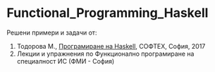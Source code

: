 # Functional_Programming_Haskell

Решени примери и задачи от:
1) Тодорова М., [Програмиране на Haskell](https://goodboox.bg/index.php?route=product/product&product_id=452), СОФТЕХ, София, 2017
2) Лекции и упражнения по Функционално програмиране на специалност ИС (ФМИ - София)
